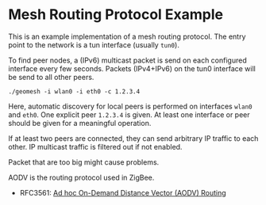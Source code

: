 # Mesh Routing Protocol Example

This is an example implementation of a mesh routing protocol.
The entry point to the network is a tun interface (usually `tun0`).

To find peer nodes, a (IPv6) multicast packet is send on each configured interface every few seconds.
Packets (IPv4+IPv6) on the tun0 interface will be send to all other peers.

```
./geomesh -i wlan0 -i eth0 -c 1.2.3.4
```

Here, automatic discovery for local peers is performed on interfaces `wlan0` and `eth0`. One explicit peer `1.2.3.4` is given. At least one interface or peer should be given for a meaningful operation.

If at least two peers are connected, they can send arbitrary IP traffic to each other. IP multicast traffic is filtered out if not enabled.

Packet that are too big might cause problems.

AODV is the routing protocol used in ZigBee.

- RFC3561: [Ad hoc On-Demand Distance Vector (AODV) Routing](https://tools.ietf.org/html/rfc3561)
